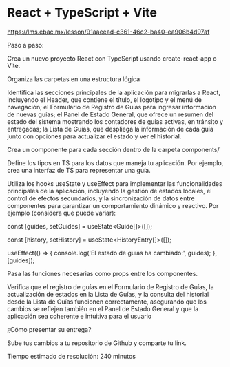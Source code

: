# React + TypeScript + Vite

https://lms.ebac.mx/lesson/91aaeead-c361-46c2-ba40-ea906b4d97af

Paso a paso:

Crea un nuevo proyecto React con TypeScript usando create-react-app o Vite.

Organiza las carpetas en una estructura lógica

Identifica las secciones principales de la aplicación para migrarlas a React, incluyendo el Header, que contiene el título, el logotipo y el menú de navegación; el Formulario de Registro de Guías para ingresar información de nuevas guías; el Panel de Estado General, que ofrece un resumen del estado del sistema mostrando los contadores de guías activas, en tránsito y entregadas; la Lista de Guías, que despliega la información de cada guía junto con opciones para actualizar el estado y ver el historial.

Crea un componente para cada sección dentro de la carpeta components/

Define los tipos en TS para los datos que maneja tu aplicación. Por ejemplo, crea una interfaz de TS para representar una guía.

Utiliza los hooks useState y useEffect para implementar las funcionalidades principales de la aplicación, incluyendo la gestión de estados locales, el control de efectos secundarios, y la sincronización de datos entre componentes para garantizar un comportamiento dinámico y reactivo. Por ejemplo (considera que puede variar):

const [guides, setGuides] = useState<Guide[]>([]); 

const [history, setHistory] = useState<HistoryEntry[]>([]); 

useEffect(() => { console.log('El estado de guías ha cambiado:', guides); }, [guides]);

Pasa las funciones necesarias como props entre los componentes.

Verifica que el registro de guías en el Formulario de Registro de Guías, la actualización de estados en la Lista de Guías, y la consulta del historial desde la Lista de Guías funcionen correctamente, asegurando que los cambios se reflejen también en el Panel de Estado General y que la aplicación sea coherente e intuitiva para el usuario


¿Cómo presentar su entrega?

Sube tus cambios a tu repositorio de Github y comparte tu link.

Tiempo estimado de resolución: 240 minutos